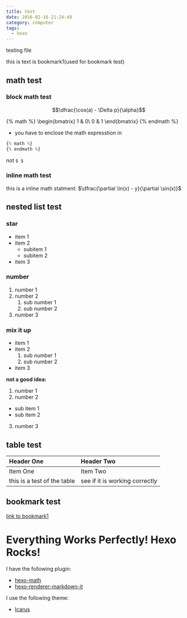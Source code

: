 ```yaml
---
title: test
date: 2016-02-16 21:24:49
category: computer
tags: 
  - hexo
---
```

testing file

<a name="#bookmark1"> this is text is bookmark1(used for bookmark test) <a>

## math test

### block math test

$$\dfrac{\cos(a) - \Delta p}{\alpha}$$

{% math %}
\begin{bmatrix}
1 & 0\\
0 & 1
\end{bmatrix}
{% endmath %}

* you have to enclose the math expresstion in
```js
{% math %}
{% endmath %}
```
 not `$ $`

### inline math test

this is a inline math statment: $\dfrac{\partial \ln(x) - y}{\partial \sin(x)}$

## nested list test

### star

* item 1
* item 2
  * subitem 1
  * subitem 2
* item 3

### number

1. number 1
2. number 2
    1. sub number 1
    2. sub number 2
3. number 3

### mix it up

* item 1
* item 2
  1. sub number 1
  2. sub number 2
* item 3

**not a good idea:**

1. number 1
2. number 2
  * sub item 1
  * sub item 2
3. number 3

## table test

| Header One     | Header Two     |
| :------------- | :------------- |
| Item One       | Item Two       |
| this is a test of the table | see if it is working correctly |

## bookmark test
[link to bookmark1](#bookmark1)


# Everything Works Perfectly! Hexo Rocks!

I have the following plugin:
* [hexo-math](https://github.com/akfish/hexo-math)
* [hexo-renderer-markdown-it ](https://github.com/celsomiranda/hexo-renderer-markdown-it)

I use the following theme:
* [Icarus](https://github.com/ppoffice/hexo-theme-icarus)
